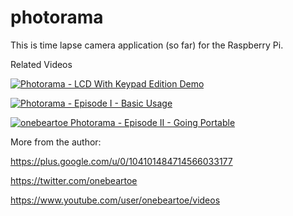 photorama
=========

This is time lapse camera application (so far) for the Raspberry Pi.

Related Videos

[![Photorama - LCD With Keypad Edition Demo](http://img.youtube.com/vi/eEEMGb77ULM/0.jpg)](https://www.youtube.com/watch?v=eEEMGb77ULM "Photorama - LCD With Keypad Edition Demo")

[![Photorama - Episode I - Basic Usage](http://img.youtube.com/vi/ygNOiWzX5H0/0.jpg)](https://www.youtube.com/watch?v=ygNOiWzX5H0 "Photorama - Episode I - Basic Usage")

[![onebeartoe Photorama - Episode II - Going Portable](http://img.youtube.com/vi/2GU2O4STKfA/0.jpg)](https://www.youtube.com/watch?v=2GU2O4STKfA "onebeartoe Photorama - Episode II - Going Portable")

More from the author:

https://plus.google.com/u/0/104101484714566033177

https://twitter.com/onebeartoe

https://www.youtube.com/user/onebeartoe/videos
